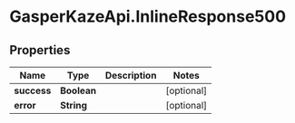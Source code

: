 # GasperKazeApi.InlineResponse500

## Properties

Name | Type | Description | Notes
------------ | ------------- | ------------- | -------------
**success** | **Boolean** |  | [optional] 
**error** | **String** |  | [optional] 


